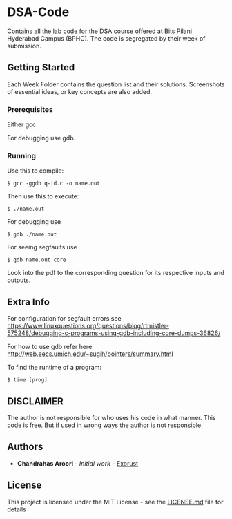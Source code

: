 # DSA-Code

Contains all the lab code for the DSA course offered at Bits Pilani Hyderabad Campus (BPHC). The code is segregated by their week of submission.

## Getting Started

Each Week Folder contains the question list and their solutions. Screenshots of essential ideas, or key concepts are also added.


### Prerequisites

Either gcc.

For debugging use gdb.

### Running

Use this to compile:
```
$ gcc -ggdb q-id.c -o name.out
```

Then use this to execute:
```
$ ./name.out
```
For debugging use
```
$ gdb ./name.out
```

For seeing segfaults use
```
$ gdb name.out core
```

Look into the pdf to the corresponding question for its respective inputs and outputs.

## Extra Info

For configuration for segfault errors see https://www.linuxquestions.org/questions/blog/rtmistler-575248/debugging-c-programs-using-gdb-including-core-dumps-36826/

For how to use gdb refer here: http://web.eecs.umich.edu/~sugih/pointers/summary.html

To find the runtime of a program:
```
$ time [prog]
```

## DISCLAIMER

The author is not responsible for who uses his code in what manner. This code is free.
But if used in wrong ways the author is not responsible.

## Authors

* **Chandrahas Aroori** - *Initial work* - [Exorust](https://github.com/Exorust)

## License

This project is licensed under the MIT License - see the [LICENSE.md](LICENSE.md) file for details
